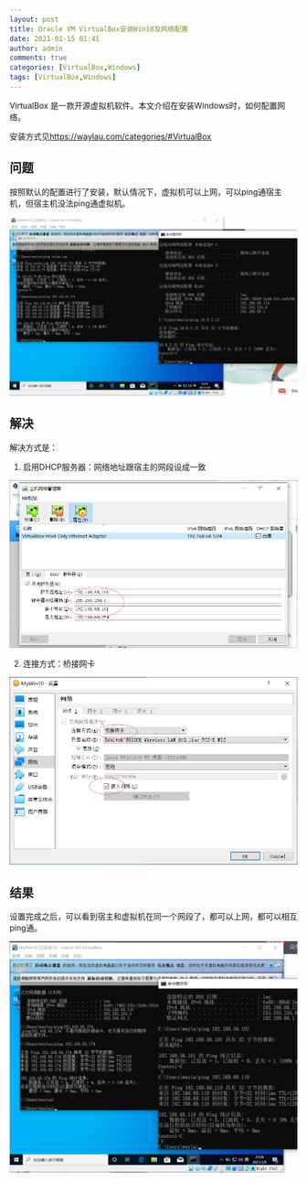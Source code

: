 ```yaml
---
layout: post
title: Oracle VM VirtualBox安装Win10及网络配置
date: 2021-01-15 01:41
author: admin
comments: true
categories: [VirtualBox,Windows]
tags: [VirtualBox,Windows]
---
```

 
VirtualBox 是一款开源虚拟机软件。本文介绍在安装Windows时，如何配置网络。

<!-- more -->

安装方式见<https://waylau.com/categories/#VirtualBox>


## 问题

按照默认的配置进行了安装，默认情况下，虚拟机可以上网，可以ping通宿主机，但宿主机没法ping通虚拟机。



![](../images/post/20210116-001-virtualbox.png)

## 解决

解决方式是：

1. 启用DHCP服务器：网络地址跟宿主的网段设成一致



![](../images/post/20210116-002-virtualbox.png)

2. 连接方式：桥接网卡


![](../images/post/20210116-003-virtualbox.png)

## 结果


设置完成之后，可以看到宿主和虚拟机在同一个网段了，都可以上网，都可以相互ping通。



![](../images/post/20210116-004-virtualbox.png)